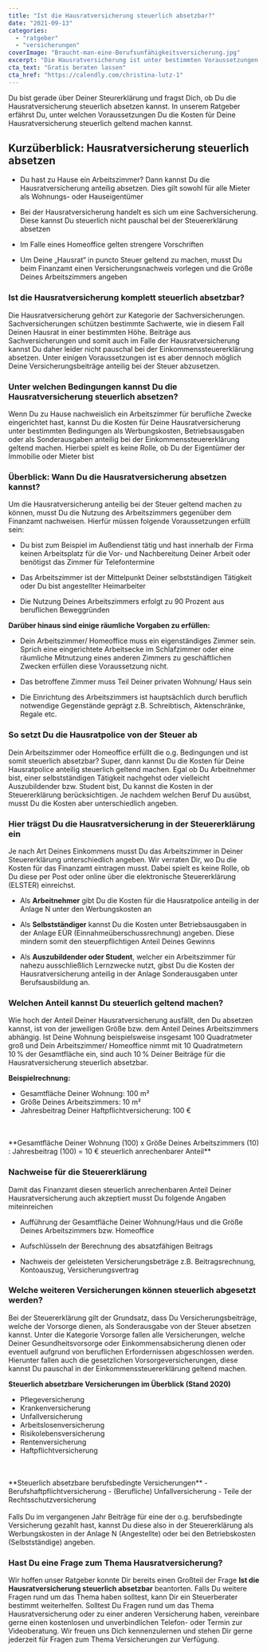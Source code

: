 ```yaml
---
title: "Ist die Hausratversicherung steuerlich absetzbar?"
date: "2021-09-13"
categories: 
  - "ratgeber"
  - "versicherungen"
coverImage: "Braucht-man-eine-Berufsunfähigkeitsversicherung.jpg"
excerpt: "Die Hausratversicherung ist unter bestimmten Voraussetzungen steuerlich absetzbar. Wir verraten Dir, wie Du die Hausratversicherung erfolgreich bei Deiner Steuererklärung geltend machen kannst."
cta_text: "Gratis beraten lassen"
cta_href: "https://calendly.com/christina-lutz-1"
---
```



Du bist gerade über Deiner Steurerklärung und fragst Dich, ob Du die Hausratversicherung steuerlich absetzen kannst. In unserem Ratgeber erfährst Du, unter welchen Voraussetzungen Du die Kosten für Deine Hausratversicherung steuerlich geltend machen kannst. 

 

## Kurzüberblick: Hausratversicherung steuerlich absetzen  

- Du hast zu Hause ein Arbeitszimmer? Dann kannst Du die Hausratversicherung anteilig absetzen. Dies gilt sowohl für alle Mieter als Wohnungs- oder Hauseigentümer 

- Bei der Hausratversicherung handelt es sich um eine Sachversicherung. Diese kannst Du steuerlich nicht pauschal bei der Steuererklärung absetzen 

- Im Falle eines Homeoffice gelten strengere Vorschriften 

- Um Deine „Hausrat“ in puncto Steuer geltend zu machen, musst Du beim Finanzamt einen Versicherungsnachweis vorlegen und die Größe Deines Arbeitszimmers angeben 

### Ist die Hausratversicherung komplett steuerlich absetzbar? 
Die Hausratversicherung gehört zur Kategorie der Sachversicherungen. Sachversicherungen schützen bestimmte Sachwerte, wie in diesem Fall Deinen Hausrat in einer bestimmten Höhe. Beiträge aus Sachversicherungen und somit auch im Falle der Hausratversicherung kannst Du daher leider nicht pauschal bei der Einkommenssteuererklärung absetzen. Unter einigen Voraussetzungen ist es aber dennoch möglich Deine Versicherungsbeiträge anteilig bei der Steuer abzusetzen. 

### Unter welchen Bedingungen kannst Du die Hausratversicherung steuerlich absetzen? 
Wenn Du zu Hause nachweislich ein Arbeitszimmer für berufliche Zwecke eingerichtet hast, kannst Du die Kosten für Deine Hausratversicherung unter bestimmten Bedingungen als Werbungskosten, Betriebsausgaben oder als Sonderausgaben anteilig bei der Einkommenssteuererklärung geltend machen. Hierbei spielt es keine Rolle, ob Du der Eigentümer der Immobilie oder Mieter bist 

### Überblick: Wann Du die Hausratversicherung absetzen kannst? 

Um die Hausratversicherung anteilig bei der Steuer geltend machen zu können, musst Du die Nutzung des Arbeitszimmers gegenüber dem Finanzamt nachweisen. Hierfür müssen folgende Voraussetzungen erfüllt sein: 
- Du bist zum Beispiel im Außendienst tätig und hast innerhalb der Firma keinen Arbeitsplatz für die Vor- und Nachbereitung Deiner Arbeit oder benötigst das Zimmer für Telefontermine 

- Das Arbeitszimmer ist der Mittelpunkt Deiner selbstständigen Tätigkeit oder Du bist angestellter Heimarbeiter 

- Die Nutzung Deines Arbeitszimmers erfolgt zu 90 Prozent aus beruflichen Beweggründen 


**Darüber hinaus sind einige räumliche Vorgaben zu erfüllen:**

- Dein Arbeitszimmer/ Homeoffice muss ein eigenständiges Zimmer sein. Sprich eine eingerichtete Arbeitsecke im Schlafzimmer oder eine räumliche Mitnutzung eines anderen Zimmers zu geschäftlichen Zwecken erfüllen diese Voraussetzung nicht. 

- Das betroffene Zimmer muss Teil Deiner privaten Wohnung/ Haus sein 

- Die Einrichtung des Arbeitszimmers ist hauptsächlich durch beruflich notwendige Gegenstände geprägt z.B. Schreibtisch, Aktenschränke, Regale etc. 

### So setzt Du die Hausratpolice von der Steuer ab 
Dein Arbeitszimmer oder Homeoffice erfüllt die o.g. Bedingungen und ist somit steuerlich absetzbar? Super, dann kannst Du die Kosten für Deine Hausratpolice anteilig steuerlich geltend machen. Egal ob Du Arbeitnehmer bist, einer selbstständigen Tätigkeit nachgehst oder vielleicht Auszubildender bzw. Student bist, Du kannst die Kosten in der Steuererklärung berücksichtigen. Je nachdem welchen Beruf Du ausübst, musst Du die Kosten aber unterschiedlich angeben. 
 
### Hier trägst Du die Hausratversicherung in der Steuererklärung ein 
Je nach Art Deines Einkommens musst Du das Arbeitszimmer in Deiner Steuererklärung unterschiedlich angeben. Wir verraten Dir, wo Du die Kosten für das Finanzamt eintragen musst. Dabei spielt es keine Rolle, ob Du diese per Post oder online über die elektronische Steuererklärung (ELSTER) einreichst.  

- Als **Arbeitnehmer** gibt Du die Kosten für die Hausratpolice anteilig in der Anlage N unter den Werbungskosten an 

- Als **Selbstständiger** kannst Du die Kosten unter Betriebsausgaben in der Anlage EÜR (Einnahmeüberschussrechnung) angeben. Diese mindern somit den steuerpflichtigen Anteil Deines Gewinns 

- Als **Auszubildender oder Student**, welcher ein Arbeitszimmer für nahezu ausschließlich Lernzwecke nutzt, gibst Du die Kosten der Hausratversicherung anteilig in der Anlage Sonderausgaben unter Berufsausbildung an. 

 
### Welchen Anteil kannst Du steuerlich geltend machen? 
Wie hoch der Anteil Deiner Hausratversicherung ausfällt, den Du absetzen kannst, ist von der jeweiligen Größe bzw. dem Anteil Deines Arbeitszimmers abhängig. Ist Deine Wohnung beispielsweise insgesamt 100 Quadratmeter groß und Dein Arbeitszimmer/ Homeoffice nimmt mit 10 Quadratmetern 10 % der Gesamtfläche ein, sind auch 10 % Deiner Beiträge für die Hausratversicherung steuerlich absetzbar. 

**Beispielrechnung:** 
- Gesamtfläche Deiner Wohnung: 100 m² 
- Größe Deines Arbeitszimmers: 10 m² 
- Jahresbeitrag Deiner Haftpflichtversicherung: 100 € 
<br>
<br>
**Gesamtfläche Deiner Wohnung (100) x Größe Deines Arbeitszimmers (10) : Jahresbeitrag (100) = 10 € steuerlich anrechenbarer Anteil** 

### Nachweise für die Steuererklärung 
Damit das Finanzamt diesen steuerlich anrechenbaren Anteil Deiner Hausratversicherung auch akzeptiert musst Du folgende Angaben miteinreichen 

- Aufführung der Gesamtfläche Deiner Wohnung/Haus und die Größe Deines Arbeitszimmers bzw. Homeoffice 

- Aufschlüsseln der Berechnung des absatzfähigen Beitrags 

- Nachweis der geleisteten Versicherungsbeträge z.B. Beitragsrechnung, Kontoauszug, Versicherungsvertrag 

### Welche weiteren Versicherungen können steuerlich abgesetzt werden? 
Bei der Steuererklärung gilt der Grundsatz, dass Du Versicherungsbeiträge, welche der Vorsorge dienen, als Sonderausgabe von der Steuer absetzen kannst. Unter die Kategorie Vorsorge fallen alle Versicherungen, welche Deiner Gesundheitsvorsorge oder Einkommensabsicherung dienen oder eventuell aufgrund von beruflichen Erfordernissen abgeschlossen werden.  Hierunter fallen auch die gesetzlichen Vorsorgeversicherungen, diese kannst Du pauschal in der Einkommenssteuererklärung geltend machen. 

**Steuerlich absetzbare Versicherungen im Überblick (Stand 2020)**
- Pflegeversicherung 
- Krankenversicherung 
- Unfallversicherung 
- Arbeitslosenversicherung 
- Risikolebensversicherung 
- Rentenversicherung 
- Haftpflichtversicherung 
<br>
<br>
**Steuerlich absetzbare berufsbedingte Versicherungen**
- Berufshaftpflichtversicherung 
- (Berufliche) Unfallversicherung 
- Teile der Rechtsschutzversicherung 
<br>
<br>
Falls Du im vergangenen Jahr Beiträge für eine der o.g. berufsbedingte Versicherung gezahlt hast, kannst Du diese also in der Steuererklärung als Werbungskosten in der Anlage N (Angestellte) oder bei den Betriebskosten (Selbstständige) angeben.  

### Hast Du eine Frage zum Thema Hausratversicherung? 
Wir hoffen unser Ratgeber konnte Dir bereits einen Großteil der Frage **Ist die Hausratversicherung steuerlich absetzbar** beantorten. Falls Du weitere Fragen rund um das Thema haben solltest, kann Dir ein Steuerberater bestimmt weiterhelfen. Solltest Du Fragen rund um das Thema Hausratversicherung oder zu einer anderen Versicherung haben, vereinbare gerne einen kostenlosen und unverbindlichen Telefon- oder Termin zur Videoberatung. Wir freuen uns Dich kennenzulernen und stehen Dir gerne jederzeit für Fragen zum Thema Versicherungen zur Verfügung. 

